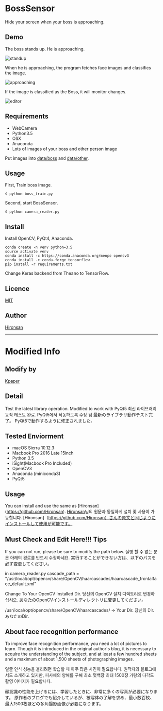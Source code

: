 # BossSensor
Hide your screen when your boss is approaching.

## Demo
The boss stands up. He is approaching.

![standup](https://github.com/Hironsan/BossSensor/blob/master/resource_for_readme/standup.jpg)

When he is approaching, the program fetches face images and classifies the image.
 
![approaching](https://github.com/Hironsan/BossSensor/blob/master/resource_for_readme/approach.jpg)

If the image is classified as the Boss, it will monitor changes.

![editor](https://github.com/Hironsan/BossSensor/blob/master/resource_for_readme/editor.jpg)

## Requirements

* WebCamera
* Python3.5
* OSX
* Anaconda
* Lots of images of your boss and other person image

Put images into [data/boss](https://github.com/Hironsan/BossSensor/tree/master/data/boss) and [data/other](https://github.com/Hironsan/BossSensor/tree/master/data/other).

## Usage
First, Train boss image.

```
$ python boss_train.py
```


Second, start BossSensor. 

```
$ python camera_reader.py
```

## Install
Install OpenCV, PyQt4, Anaconda.

```
conda create -n venv python=3.5
source activate venv
conda install -c https://conda.anaconda.org/menpo opencv3
conda install -c conda-forge tensorflow
pip install -r requirements.txt
```

Change Keras backend from Theano to TensorFlow. 

## Licence

[MIT](https://github.com/Hironsan/BossSensor/blob/master/LICENSE)

## Author

[Hironsan](https://github.com/Hironsan)


------------------


# Modified Info
## Modify by
[Kpaper](http://blog.kpaper.com)

## Detail
Test the latest library operation.
Modified to work with PyQt5
최신 라이브러리 동작 테스트 완료.
PyQt5에서 작동하도록 수정 됨
最新のライブラリ動作テスト完了。
PyQt5で動作するように修正されました。

## Tested Enviorment
* macOS Sierra 10.12.3
* Macbook Pro 2016 Late 15inch
* Python 3.5
* iSight(Macbook Pro Included)
* OpenCV3
* Anaconda (miniconda3)
* PyQt5

## Usage
You can install and use the same as [Hironsan] (https://github.com/Hironsan).
[Hironsan](https://github.com/Hironsan)님의 원문과 동일하게 설치 및 사용이 가능합니다.
[Hironsan]（https://github.com/Hironsan）さんの原文と同じようにインストールして使用が可能です。


## Must Check and Edit Here!!! Tips
If you can not run, please be sure to modify the path below.
실행 할 수 없는 분은 아래의 경로를 반드시 수정하세요.
実行することができない方は、以下のパスを必ず変更してください。

in camera_reader.py
cascade_path = "/usr/local/opt/opencv/share/OpenCV/haarcascades/haarcascade_frontalface_default.xml"

Change To Your OpenCV Installed Dir. 
당신의 OpenCV 설치 디렉토리로 변경하십시오.
あなたのOpenCVインストールディレクトリに変更してください。

/usr/local/opt/opencv/share/OpenCV/haarcascades/ -> Your Dir. 당신의 Dir. あなたのDir.

## About face recognition performance
To improve face recognition performance, you need a lot of pictures to learn.
Though it is introduced in the original author's blog, it is necessary to acquire the understanding of the subject, and at least a few hundred sheets and a maximum of about 1,500 sheets of photographing images.

얼굴 인식 성능을 올리려면 학습할 때 아주 많은 사진이 필요합니다.
원작자의 블로그에서도 소개하고 있지만, 피사체의 양해를 구해 최소 몇백장 최대 1500장 가량의 다각도 촬영 이미지가 필요합니다.

顔認識の性能を上げるには、学習したときに、非常に多くの写真が必要になります。
原作者のブログでも紹介しているが、被写体の了解を求め、最小数百枚、最大1500枚ほどの多角撮影画像が必要になります。
